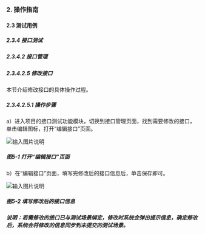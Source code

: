 ### 2. 操作指南

#### 2.3 测试用例

##### 2.3.4 接口测试

##### 2.3.4.2 接口管理

##### 2.3.4.2.5 修改接口

本节介绍修改接口的具体操作过程。

##### 2.3.4.2.5.1 操作步骤

a）进入项目的接口测试功能模块，切换到接口管理页面，找到需要修改的接口，单击编辑图标，打开“编辑接口”页面。

![输入图片说明](../../../../images/SoFlu%E5%85%A8%E8%87%AA%E5%8A%A8%E6%B5%8B%E8%AF%95%E5%B9%B3%E5%8F%B0%E6%95%99%E7%A8%8B/2.%20%E6%93%8D%E4%BD%9C%E6%8C%87%E5%8D%97/4.%20%E6%8E%A5%E5%8F%A3%E6%B5%8B%E8%AF%95/2.%20%E6%8E%A5%E5%8F%A3%E7%AE%A1%E7%90%86/5-1.png)

##### 图5-1 打开“编辑接口”页面

b）在“编辑接口”页面，填写完修改后的接口信息后，单击保存即可。

![输入图片说明](../../../../images/SoFlu%E5%85%A8%E8%87%AA%E5%8A%A8%E6%B5%8B%E8%AF%95%E5%B9%B3%E5%8F%B0%E6%95%99%E7%A8%8B/2.%20%E6%93%8D%E4%BD%9C%E6%8C%87%E5%8D%97/4.%20%E6%8E%A5%E5%8F%A3%E6%B5%8B%E8%AF%95/2.%20%E6%8E%A5%E5%8F%A3%E7%AE%A1%E7%90%86/5-2.png)

##### 图5-2 填写修改后的接口信息

##### 说明：若需修改的接口已与测试场景绑定，修改时系统会弹出提示信息，确定修改后，系统会将修改的信息同步到未提交的测试场景。
